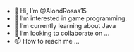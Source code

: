 - 👋 Hi, I’m @AlondRosas15
- 👀 I’m interested in game programming.
- 🌱 I’m currently learning about Java
- 💞️ I’m looking to collaborate on ...
- 📫 How to reach me ...

<!---
AlondRosas15/AlondRosas15 is a ✨ special ✨ repository because its `README.md` (this file) appears on your GitHub profile.
You can click the Preview link to take a look at your changes.
--->
